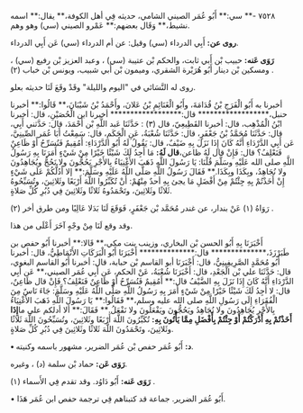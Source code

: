 ٧٥٢٨ -** سي:** أَبُو عُمَر الصيني الشامي، حديثه فِي أهل الكوفة،** يقال:** اسمه نشيط،** وَقَال بعضهم:** عَمْرو الصيني (سي) وهو وهم.

**روى عن:** أَبِي الدرداء (سي) وقيل: عن أم الدرداء (سي) عَن أَبِي الدرداء.

**رَوَى عَنه:** حبيب بْن أَبي ثابت، والحكم بْن عتيبة (سي) ، وعبد العزيز بْن رفيع (سي) ، ومسكين بْن دينار أَبُو هُرَيْرة الشقري، وميمون بْن أَبي شبيب، ويونس بْن خباب (٢) .

روى له النَّسَائي في "اليوم والليلة" وقَدْ وقَعَ لَنَا حديثه بعلو.

أخبرنا به أَبُو الْفَرَجِ بْنُ قُدَامَةَ، وأَبُو الْغَنَائِمِ بْنُ عَلانَ، وأَحْمَدُ بْنُ شَيْبَانَ،** قَالُوا:** أخبرنا حنبل،****************** قال:****************** أخبرنا ابن الْحُصَيْنِ، قال: أخبرنا ابْنُ الْمُذْهِب، قال: أخبرنا القَطِيعِيّ، قال (٣) : حَدَّثَنَا عَبد اللَّهِ بْن أَحْمَدَ، قال: حَدَّثني أَبِي، قال: حَدَّثَنَا مُحَمَّدُ بْنُ جَعْفَرٍ، قال: حَدَّثَنَا شُعْبَةُ، عَنِ الْحَكَمِ، قال: سَمِعْتُ أَبَا عُمَر الصِّينِيَّ، عَن أَبِي الدَّرْدَاءِ أَنَّهُ كَانَ إِذَا نَزَلَ بِهِ ضَيْفٌ، قال: يَقُولُ لَهُ أَبُو الدَّرْدَاءِ: أَمُقِيمٌ فَنُسَرِّحُ أَوْ ظَاعِنٌ فَنَعْلِفُ؟ قال: فَإِنْ قال لَهُ ظاعن،**قال لَهُ:** مَا أَجِدُ لَكَ شَيْئًا خَيْرًا مِنْ شَيْءٍ أَمَرَنَا بِهِ رَسُولُ اللَّهِ صلى الله عَلَيْهِ وسَلَّمَ قُلْنَا: يَا رَسُولَ اللَّهِ ذَهَبَ الأَغْنِيَاءُ بِالأَجْرِ يَحُجُّونَ ولا نَحُجُّ ويُجَاهِدُونَ ولا نُجَاهِدُ، وبِكَذَا وبِكَذَا.** فَقَالَ رَسُولُ اللَّهِ صَلَّى اللَّهُ عَلَيْهِ وسَلَّمَ:** إلا أَدُلُّكُمْ عَلَى شَيْءٍ إِنْ أَخَذْتُمْ بِهِ جِئْتُمْ مِنْ أَفْضَلِ مَا يجئ بِهِ أحدٌ مِنْهُمْ: أَنْ تُكَبِّرُوا اللَّهَ أَرْبَعًا وثَلاثِينَ، وتُسَبِّحُوهُ ثَلاثًا وثَلاثِينَ، وتَحْمَدُوهُ ثَلاثًا وثَلاثِينَ فِي دُبُرِ كُلِّ صَلاةٍ.

رَوَاهُ (١) عَنْ بندار، عن غندر مُحَمَّد بْن جَعْفَرٍ، فَوَقَعَ لَنَا بَدَلا عَالِيًا ومن طرق أخر (٢) .

وقد وقع لَنَا مِنْ وجْهٍ آخَرَ أَعْلَى من هذا.

أَخْبَرَنَا بِهِ أَبُو الحسن بْن البخاري، وزينب بنت مكي،** قَالا:** أخبرنا أَبُو حفص بن طَبَرْزَذَ،************** قال:************** أَخْبَرَنَا أَبُو الْبَرَكَاتِ الأَنْمَاطِيُّ، قال: أخبرنا أَبُو مُحَمَّدٍ الصَّرِيفِينِيُّ، قال: أَخْبَرَنَا أبو القاسم بْن حبابة، قال: أخبرنا أَبُو القاسم البغوي، قال: حَدَّثَنَا علي بْن الْجَعْدِ، قال: أَخْبَرَنَا شُعْبَةُ، عَنْ الحكم، عَن أَبِي عُمَر الصيني،** عَن أَبِي الدَّرْدَاءِ أَنَّهُ كَانَ إِذَا نَزَلَ بِهِ الضَّيْفُ قال:** أَمُقِيمٌ فَنُسَرِّحُ أَوْ ظَاعِنٌ فَنَعْلِفُ؟ فَإِنْ قال ظَاعِنٌ، قال: لا أَجِدُ لَكَ شَيْئًا خَيْرًا مِنْ شَيْءٍ أَمَرَ بِهِ رَسُولُ اللَّهِ صَلَّى اللَّهُ عَلَيْهِ وسَلَّمَ: جَاءَ نَاسٌ مِنَ الْفُقَرَاءِ إِلَى رَسُولِ اللَّهِ صلى الله عليه وسلم،** فَقَالُوا:** يَا رَسُولَ اللَّهِ ذَهَبَ الأَغْنِيَاءُ بِالأَجْرِ يُجَاهِدُونَ ولا نُجَاهِدُ ويَحُجُّونَ ويَفْعَلُونَ ولا نَفْعَلُ.** فَقَالَ:** ألا أدلكم على ما**إِذَا أَخَذْتُمْ بِهِ أَدْرَكْتُمْ أَوْ جِئْتُمْ بِأَفْضَلِ مِمَّا يَأْتُونَ بِهِ:** تُكَبِّرُونَ اللَّهَ أَرْبَعًا وثَلاثِينَ، وتُسَبِّحُونَ اللَّهَ ثَلاثًا وثَلاثِينَ، وتَحْمَدُونَ اللَّهَ ثَلاثًا وثَلاثِينَ فِي دُبُرِ كُلِّ صَلاةٍ.

**• د:** أَبُو عُمَر حفص بْن عُمَر الضرير، مشهور باسمه وكنيته.

**رَوَى عَن:** حماد بْن سلمة (د) ، وغيره.

**رَوَى عَنه:** أَبُو دَاوُد. وقد تقدم فِي الأَسماء (١) .

• أَبُو عُمَر الضرير. جماعة قد كتبناهم فِي ترجمة حفص ابن عُمَر هَذَا.